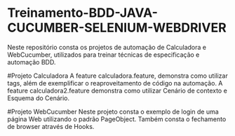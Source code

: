 # Treinamento-BDD-JAVA-CUCUMBER-SELENIUM-WEBDRIVER

Neste repositório consta os projetos de automação de Calculadora e WebCucumber, utilizados para treinar técnicas de especificação e automação BDD.

#Projeto Calculadora
A feature calculadora.feature, demonstra como utilizar tags, além de exemplificar o reaproveitamento de código na automação.
A feature calculadora2.feature demonstra como utilizar Cenário de contexto e Esquema do Cenário.

#Projeto WebCucumber
Neste projeto consta o exemplo de login de uma página Web utilizando o padrão PageObject. Também consta o fechamento de browser através de Hooks. 
